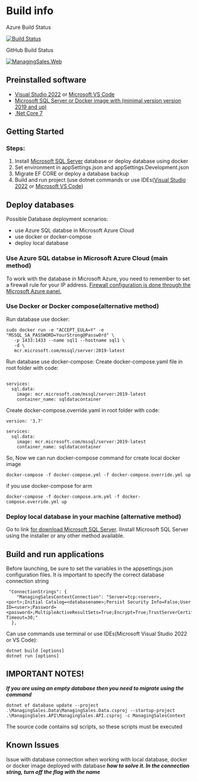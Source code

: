 # Build info
Azure Build Status

[![Build Status](https://dev.azure.com/o2bionics-products/ManagingSales.Web/_apis/build/status%2FManagingSales.Web?branchName=dev)](https://dev.azure.com/o2bionics-products/ManagingSales.Web/_build/latest?definitionId=61&branchName=dev)

GitHub Build Status 

[![ManagingSales.Web](https://github.com/live-dev999/ManagingSales.Web/actions/workflows/github-ci.yml/badge.svg?branch=dev)](https://github.com/live-dev999/ManagingSales.Web/actions/workflows/github-ci.yml)


## **Preinstalled software**
- [Visual Studio 2022](https://visualstudio.microsoft.com/downloads/) or [Microsoft VS Code](https://visualstudio.microsoft.com/downloads/)
- [Microsoft SQL Server or Docker image with (minimal version version 2019 and up)](https://www.microsoft.com/en-us/sql-server/sql-server-downloads) 
- [.Net Core 7](https://dotnet.microsoft.com/en-us/download/dotnet/7.0)
  

## **Getting Started**
### Steps: 
1. Install [Microsoft SQL Server](https://www.microsoft.com/en-us/sql-server/sql-server-downloads) database or deploy database using docker
2. Set environment in appSettings.json and appSettings.Development.json
3. Migrate EF CORE or deploy a database backup
4. Build and run project (use dotnet commands or use IDEs([Visual Studio 2022](https://visualstudio.microsoft.com/downloads/) or [Microsoft VS Code](https://visualstudio.microsoft.com/downloads/))



## **Deploy databases**
Possible Database deployment scenarios:
+ use Azure SQL databse in Microsoft Azure Cloud
+ use docker or docker-compose
+ deploy local database


### Use Azure SQL databse in Microsoft Azure Cloud (main method)
To work with the database in Microsoft Azure, you need to remember to set a firewall rule for your IP address. [Firewall configuration is done through the Microsoft Azure panel.](https://learn.microsoft.com/en-us/azure/azure-sql/database/firewall-configure?view=azuresql)

### Use Docker or Docker compose(alternative method)
Run database use docker:

```
sudo docker run -e "ACCEPT_EULA=Y" -e "MSSQL_SA_PASSWORD=YourStrong@Passw0rd" \
   -p 1433:1433 --name sql1 --hostname sql1 \
   -d \
   mcr.microsoft.com/mssql/server:2019-latest
```


Run database use docker-compose:
Create docker-compose.yaml file in root folder with code:
```version: '3.7'

services:
  sql.data:
    image: mcr.microsoft.com/mssql/server:2019-latest
    container_name: sqldatacontainer
```
Create docker-compose.override.yaml in root folder with code:
```
version: '3.7'

services:
  sql.data:
    image: mcr.microsoft.com/mssql/server:2019-latest
    container_name: sqldatacontainer
```
So, Now we can run docker-compose command for create local docker image

```
docker-compose -f docker-compose.yml -f docker-compose.override.yml up
```

if you use docker-compose for arm

```
docker-compose -f docker-compose.arm.yml -f docker-compose.override.yml up
```

### **Deploy local database in your machine (alternative method)**
Go to link [for download Microsoft SQL Server](https://www.microsoft.com/en-us/sql-server/sql-server-downloads). IInstall Microsoft SQL Server using the installer or any other method available.


## Build and run applications
Before launching, be sure to set the variables in the appsettings.json configuration files. It is important to specify the correct database connection string
```
 "ConnectionStrings": {
    "ManagingSalesContextConnection": "Server=tcp:<server>,<port>;Initial Catalog=<databasename>;Persist Security Info=False;User ID=<user>;Password=<password>;MultipleActiveResultSets=True;Encrypt=True;TrustServerCertificate=False;Connection Timeout=30;"
  },
```
Can use commands use terminal or use IDEs(Microsoft Visual Studio 2022 or VS Code):
```
dotnet build [options]
dotnet run [options]
```

## **IMPORTANT NOTES!**
***If you are using an empty database then you need to migrate using the command***
```
dotnet ef database update --project .\ManagingSales.Data\ManagingSales.Data.csproj --startup-project .\ManagingSales.API\ManagingSales.API.csproj -c ManagingSalesContext
```
The source code contains sql scripts, so these scripts must be executed

## **Known Issues**
Issue with database connection when working with local database, docker or docker image deployed with database
***how to solve it. In the connection string, turn off the flag with the name***